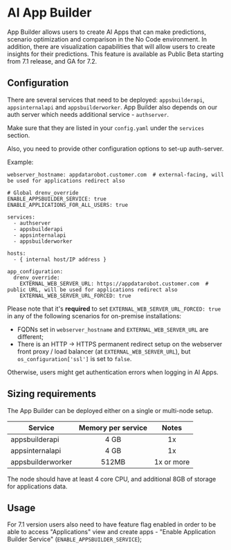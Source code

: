 # AI App Builder

App Builder allows users to create AI Apps that can make predictions, scenario optimization and comparison in the No Code environment. In addition, there are visualization capabilities that will allow users to create insights for their predictions. This feature is available as Public Beta starting from 7.1 release, and GA for 7.2.

## Configuration

There are several services that need to be deployed: `appsbuilderapi`, `appsinternalapi` and `appsbuilderworker`. App Builder also depends on our auth server which needs additional service - `authserver`.

Make sure that they are listed in your `config.yaml` under the `services` section.

Also, you need to provide other configuration options to set-up auth-server.

Example:

```
webserver_hostname: appdatarobot.customer.com  # external-facing, will be used for applications redirect also

# Global drenv_override
ENABLE_APPSBUILDER_SERVICE: true
ENABLE_APPLICATIONS_FOR_ALL_USERS: true

services:
  - authserver
  - appsbuilderapi
  - appsinternalapi
  - appsbuilderworker

hosts:
  - { internal host/IP address }

app_configuration:
  drenv_override:
    EXTERNAL_WEB_SERVER_URL: https://appdatarobot.customer.com  # public URL, will be used for applications redirect also
    EXTERNAL_WEB_SERVER_URL_FORCED: true
```

Please note that it's **required** to set `EXTERNAL_WEB_SERVER_URL_FORCED: true` in any of the following scenarios for on-premise installations:
 * FQDNs set in `webserver_hostname` and `EXTERNAL_WEB_SERVER_URL` are different;
 * There is an HTTP -> HTTPS permanent redirect setup on the webserver front proxy / load balancer (at `EXTERNAL_WEB_SERVER_URL`), but `os_configuration['ssl']` is set to `false`.

Otherwise, users might get authentication errors when logging in AI Apps.

## Sizing requirements
The App Builder can be deployed either on a single or multi-node setup. 

| Service |  Memory per service | Notes |
|----------------|:---------------------:|:------------------------:|
| appsbuilderapi | 4 GB |  1x |
| appsinternalapi | 4 GB |  1x |
| appsbuilderworker | 512MB | 1x or more |

The node should have at least 4 core CPU, and additional 8GB of storage for applications data.

## Usage

For 7.1 version users also need to have feature flag enabled in order to be able to access "Applications" view and create apps - "Enable Application Builder Service" (`ENABLE_APPSBUILDER_SERVICE`);

